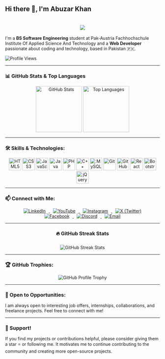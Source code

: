 ## Hi there 👋, I'm Abuzar Khan

<div align="center">
  <h1>
    <a href="https://github.com/Abuzar-Khan2023">
      <img src="https://readme-typing-svg.demolab.com?font=Fira+Code&weight=600&size=24&duration=3000&pause=500&color=00FF00&center=true&vCenter=true&width=500&height=30&lines=Hi,+I'm+Abuzar+Khan;A+Passionate+Web+Developer;A+BS+Software+Engineering+Student;Always+Learning+and+Improving!">
    </a>
  </h1>
</div>

I'm a **BS Software Engineering** student at Pak-Austria Fachhochschule Institute Of Applied Science And Technology and a **Web Developer** passionate about coding and technology, based in Pakistan 🇵🇰.

![Profile Views](https://komarev.com/ghpvc/?username=abuzarkhanse&color=brightgreen)

---

### 📊 GitHub Stats & Top Languages

<div align="center">
  <img src="https://github-readme-stats.vercel.app/api?username=abuzarkhanse&hide_title=false&hide_rank=false&show_icons=true&include_all_commits=true&count_private=true&theme=dracula&locale=en&hide_border=false" height="150" alt="GitHub Stats" />
  <img src="https://github-readme-stats.vercel.app/api/top-langs/?username=abuzarkhanse&layout=compact&card_width=320&langs_count=5&theme=dracula&hide_border=false" height="150" alt="Top Languages" />
</div>

---

### 🛠️ Skills & Technologies:

<div align="center">
  <img src="https://cdn.jsdelivr.net/gh/devicons/devicon/icons/html5/html5-original.svg" height="40" alt="HTML5" title="HTML5" />
  <img src="https://cdn.jsdelivr.net/gh/devicons/devicon/icons/css3/css3-original.svg" height="40" alt="CSS3" title="CSS3" />
  <img src="https://cdn.jsdelivr.net/gh/devicons/devicon/icons/javascript/javascript-original.svg" height="40" alt="JavaScript" title="JavaScript" />
  <img src="https://cdn.jsdelivr.net/gh/devicons/devicon/icons/java/java-original.svg" height="40" alt="Java" title="Java" />
  <img src="https://cdn.jsdelivr.net/gh/devicons/devicon/icons/php/php-original.svg" height="40" alt="PHP" title="PHP" />
  <img src="https://cdn.jsdelivr.net/gh/devicons/devicon/icons/cplusplus/cplusplus-original.svg" height="40" alt="C++" title="C++" />
  <img src="https://cdn.jsdelivr.net/gh/devicons/devicon/icons/mysql/mysql-original.svg" height="40" alt="MySQL" title="MySQL" />
  <img src="https://cdn.jsdelivr.net/gh/devicons/devicon/icons/git/git-original.svg" height="40" alt="Git" title="Git" />
  <img src="https://cdn.jsdelivr.net/gh/devicons/devicon/icons/github/github-original.svg" height="40" alt="GitHub" title="GitHub" />
  <img src="https://cdn.jsdelivr.net/gh/devicons/devicon/icons/react/react-original.svg" height="40" alt="React" title="React" />
  <img src="https://cdn.jsdelivr.net/gh/devicons/devicon/icons/bootstrap/bootstrap-original.svg" height="40" alt="Bootstrap" title="Bootstrap" />
  <img src="https://cdn.jsdelivr.net/gh/devicons/devicon/icons/jquery/jquery-original.svg" height="40" alt="jQuery" title="jQuery" />
</div>

---

### 📫 Connect with Me:

<div align="center">
<a href="https://www.linkedin.com/in/abuzarkhan-pakistan/" target="_blank">
  <img src="https://img.icons8.com/color/48/000000/linkedin.png" alt="LinkedIn" style="margin: 0 10px;">
</a>
<a href="https://www.youtube.com/@AbuzarKhanSE" target="_blank">
  <img src="https://img.icons8.com/color/48/000000/youtube-play.png" alt="YouTube" style="margin: 0 10px;">
</a>
<a href="https://www.instagram.com/abuzarkhanse" target="_blank">
  <img src="https://img.icons8.com/fluency/48/000000/instagram-new.png" alt="Instagram" style="margin: 0 10px;">
</a>
<a href="https://x.com/abuzarkhanse" target="_blank">
  <img src="https://img.icons8.com/ios-filled/48/ffffff/x.png" alt="X (Twitter)" style="margin: 0 10px;">
</a>
<a href="https://www.facebook.com/AbuzarKhan9900" target="_blank">
  <img src="https://img.icons8.com/color/48/000000/facebook-new.png" alt="Facebook" style="margin: 0 10px;">
</a>
<a href="https://discord.com/invite/abuzarkhanse" target="_blank">
  <img src="https://img.icons8.com/color/48/000000/discord-logo.png" alt="Discord" style="margin: 0 10px;">
</a>
<a href="mailto:mrabuzar459@gmail.com" target="_blank">
  <img src="https://img.icons8.com/color/48/000000/gmail-new.png" alt="Email" style="margin: 0 10px;">
</a>

---

### 🔥 GitHub Streak Stats

<img src="https://github-readme-streak-stats.herokuapp.com/?user=abuzarkhanse&theme=black-ice&hide_border=true&stroke=0000&background=000000" alt="GitHub Streak Stats" style="margin-top: 10px;">

</div>

---

### 🏆 GitHub Trophies:

<div align="center">
  <img src="https://github-profile-trophy.vercel.app/?username=abuzarkhanse&theme=radical&no-frame=false&no-bg=true&margin-w=4" alt="GitHub Profile Trophy" />
</div>

---

### 🤝 Open to Opportunities:

I am always open to interesting job offers, internships, collaborations, and freelance projects. Feel free to connect with me!

---

### 🌟 Support!

If you find my projects or contributions helpful, please consider giving them a star ⭐ or following me. It motivates me to continue contributing to the community and creating more open-source projects.
